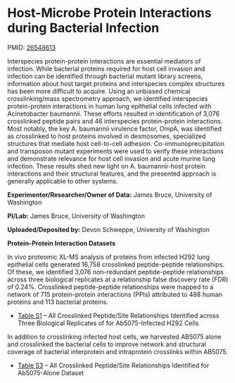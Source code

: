 
# Host-Microbe Protein Interactions during Bacterial Infection

PMID: [26548613](http://www.ncbi.nlm.nih.gov/pubmed/26548613)

Interspecies protein-protein interactions are essential mediators of infection. While bacterial proteins required for host cell invasion and infection can be identified through bacterial mutant library screens, information about host target proteins and interspecies complex structures has been more difficult to acquire. Using an unbiased chemical crosslinking/mass spectrometry approach, we identified interspecies protein-protein interactions in human lung epithelial cells infected with Acinetobacter baumannii. These efforts resulted in identification of 3,076 crosslinked peptide pairs and 46 interspecies protein-protein interactions. Most notably, the key A. baumannii virulence factor, OmpA, was identified as crosslinked to host proteins involved in desmosomes, specialized structures that mediate host cell-to-cell adhesion. Co-immunoprecipitation and transposon mutant experiments were used to verify these interactions and demonstrate relevance for host cell invasion and acute murine lung infection. These results shed new light on A. baumannii-host protein interactions and their structural features, and the presented approach is generally applicable to other systems.

**Experimenter/Researcher/Owner of Data:** James Bruce, University of Washington

**PI/Lab:** James Bruce, University of Washington

**Uploaded/Deposited by:** Devon Schweppe, University of Washington

**Protein-Protein Interaction Datasets**

In vivo proteomic XL-MS analysis of proteins from infected H292 lung epithelial cells generated 16,758 crosslinked peptide-peptide relationships. Of these, we identified 3,076 non-redundant peptide-peptide relationships across three biological replicates at a relationship false discovery rate (FDR) of 0.24%. Crosslinked peptide-peptide relationships were mapped to a network of 715 protein-protein interactions (PPIs) attributed to 488 human proteins and 113 bacterial proteins.

* [Table S1](https://docs.patricbrc.org/news/2016/files/mmc2-1.xlsx) – All Crosslinked Peptide/Site Relationships Identified across Three Biological Replicates of for Ab5075-Infected H292 Cells

In addition to crosslinking infected host cells, we harvested AB5075 alone and crosslinked the bacterial cells to improve network and structural coverage of bacterial interprotein and intraprotein crosslinks within AB5075.

* [Table S3](https://docs.patricbrc.org/news/2016/files/mmc4.xlsx) – All Crosslinked Peptide/Site Relationships Identified for Ab5075-Alone Dataset
